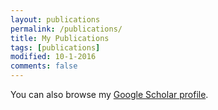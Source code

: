 ```yaml
---
layout: publications
permalink: /publications/
title: My Publications
tags: [publications]
modified: 10-1-2016
comments: false
---
```


You can also browse my <a href="https://scholar.google.com/citations?user=hMNsT8sAAAAJ&hl=en" target="_blank">Google Scholar profile</a>.



